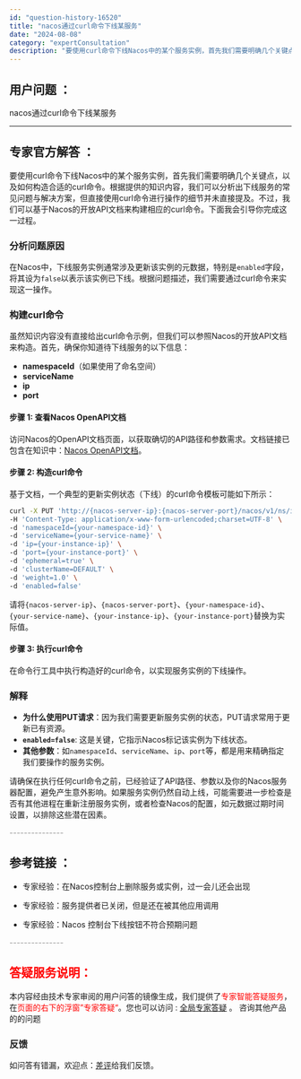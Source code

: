 ```yaml
---
id: "question-history-16520"
title: "nacos通过curl命令下线某服务"
date: "2024-08-08"
category: "expertConsultation"
description: "要使用curl命令下线Nacos中的某个服务实例，首先我们需要明确几个关键点，以及如何构造合适的curl命令。根据提供的知识内容，我们可以分析出下线服务的常见问题与解决方案，但直接使用curl命令进行操作的细节并未直接提及。不过，我们可以基于Nacos的开放API文档来构建相应的curl命令。下面我"
---
```


## 用户问题 ： 
 nacos通过curl命令下线某服务  

---------------
## 专家官方解答 ：

要使用curl命令下线Nacos中的某个服务实例，首先我们需要明确几个关键点，以及如何构造合适的curl命令。根据提供的知识内容，我们可以分析出下线服务的常见问题与解决方案，但直接使用curl命令进行操作的细节并未直接提及。不过，我们可以基于Nacos的开放API文档来构建相应的curl命令。下面我会引导你完成这一过程。

### 分析问题原因

在Nacos中，下线服务实例通常涉及更新该实例的元数据，特别是`enabled`字段，将其设为`false`以表示该实例已下线。根据问题描述，我们需要通过curl命令来实现这一操作。

### 构建curl命令

虽然知识内容没有直接给出curl命令示例，但我们可以参照Nacos的开放API文档来构造。首先，确保你知道待下线服务的以下信息：
- **namespaceId**（如果使用了命名空间）
- **serviceName**
- **ip**
- **port**

#### 步骤 1: 查看Nacos OpenAPI文档

访问Nacos的OpenAPI文档页面，以获取确切的API路径和参数需求。文档链接已包含在知识中：[Nacos OpenAPI文档](https://nacos.io/docs/latest/guide/user/open-api/#2.3)。

#### 步骤 2: 构造curl命令

基于文档，一个典型的更新实例状态（下线）的curl命令模板可能如下所示：

```bash
curl -X PUT 'http://{nacos-server-ip}:{nacos-server-port}/nacos/v1/ns/instance' \
-H 'Content-Type: application/x-www-form-urlencoded;charset=UTF-8' \
-d 'namespaceId={your-namespace-id}' \
-d 'serviceName={your-service-name}' \
-d 'ip={your-instance-ip}' \
-d 'port={your-instance-port}' \
-d 'ephemeral=true' \
-d 'clusterName=DEFAULT' \
-d 'weight=1.0' \
-d 'enabled=false'
```

请将`{nacos-server-ip}`、`{nacos-server-port}`、`{your-namespace-id}`、`{your-service-name}`、`{your-instance-ip}`、`{your-instance-port}`替换为实际值。

#### 步骤 3: 执行curl命令

在命令行工具中执行构造好的curl命令，以实现服务实例的下线操作。

### 解释

- **为什么使用PUT请求**：因为我们需要更新服务实例的状态，PUT请求常用于更新已有资源。
- **`enabled=false`**: 这是关键，它指示Nacos标记该实例为下线状态。
- **其他参数**：如`namespaceId`、`serviceName`、`ip`、`port`等，都是用来精确指定我们要操作的服务实例。

请确保在执行任何curl命令之前，已经验证了API路径、参数以及你的Nacos服务器配置，避免产生意外影响。如果服务实例仍然自动上线，可能需要进一步检查是否有其他进程在重新注册服务实例，或者检查Nacos的配置，如元数据过期时间设置，以排除这些潜在因素。


<font color="#949494">---------------</font> 


## 参考链接 ：

* 专家经验：在Nacos控制台上删除服务或实例，过一会儿还会出现 
 
 * 专家经验：服务提供者已关闭，但是还在被其他应用调用 
 
 * 专家经验：Nacos 控制台下线按钮不符合预期问题 


 <font color="#949494">---------------</font> 
 


## <font color="#FF0000">答疑服务说明：</font> 

本内容经由技术专家审阅的用户问答的镜像生成，我们提供了<font color="#FF0000">专家智能答疑服务</font>，在<font color="#FF0000">页面的右下的浮窗”专家答疑“</font>。您也可以访问 : [全局专家答疑](https://answer.opensource.alibaba.com/docs/intro) 。 咨询其他产品的的问题

### 反馈
如问答有错漏，欢迎点：[差评](https://ai.nacos.io/user/feedbackByEnhancerGradePOJOID?enhancerGradePOJOId=16527)给我们反馈。
